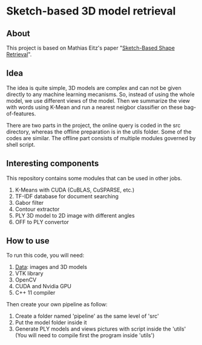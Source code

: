 # Sketch-based 3D model retrieval

## About

This project is based on Mathias Eitz's paper "[Sketch-Based Shape Retrieval](http://cybertron.cg.tu-berlin.de/eitz/pdf/2012_siggraph_sbsr.pdf)".

## Idea

The idea is quite simple, 3D models are complex and can not be given directly to any machine learning mecanisms. So, instead of using the whole
model, we use different views of the model. Then we summarize the view with words using K-Mean and run a nearest neigbor classifier on these bag-of-features.

There are two parts in the project, the online query is coded in the src directory, whereas the offline preparation is in the utils folder. Some of the codes
are similar. The offline part consists of multiple modules governed by shell script.

## Interesting components

This repository contains some modules that can be used in other jobs.

1. K-Means with CUDA (CuBLAS, CuSPARSE, etc.)
2. TF-IDF database for document searching
3. Gabor filter
4. Contour extractor
5. PLY 3D model to 2D image with different angles
6. OFF to PLY convertor

## How to use

To run this code, you will need:

1. [Data](http://www.itl.nist.gov/iad/vug/sharp/contest/2013/SBR/): images and 3D models
2. VTK library
3. OpenCV
4. CUDA and Nvidia GPU
5. C++ 11 compiler

Then create your own pipeline as follow:

1. Create a folder named 'pipeline' as the same level of 'src'
2. Put the model folder inside it
3. Generate PLY models and views pictures with script inside the 'utils' (You will need to compile first the program inside 'utils')
